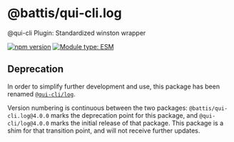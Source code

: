 # @battis/qui-cli.log

@qui-cli Plugin: Standardized winston wrapper

[![npm version](https://badge.fury.io/js/@battis%2Fqui-cli.log.svg)](https://npmjs.com/package/@battis/qui-cli.log)
[![Module type: ESM](https://img.shields.io/badge/module%20type-esm-brightgreen)](https://nodejs.org/api/esm.html)

## Deprecation

In order to simplify further development and use, this package has been renamed [`@qui-cli/log`](https://npmjs.com/package/@qui-cli/log).

Version numbering is continuous between the two packages: `@battis/qui-cli.log@4.0.0` marks the deprecation point for this package, and `@qui-cli/log@4.0.0` marks the initial release of that package. This package is a shim for that transition point, and will not receive further updates.
